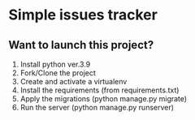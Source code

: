 # Simple issues tracker

## Want to launch this project?

1. Install python ver.3.9
2. Fork/Clone the project
3. Create and activate a virtualenv
4. Install the requirements (from requirements.txt)
5. Apply the migrations (python manage.py migrate)
6. Run the server (python manage.py runserver)
